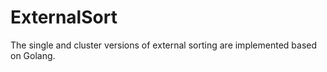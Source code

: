 # ExternalSort
The single and cluster versions of external sorting are implemented based on Golang.
